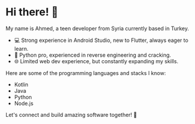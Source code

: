 # Hi there! 👋 

My name is Ahmed, a teen developer from Syria currently based in Turkey.

- 💻 Strong experience in Android Studio, new to Flutter, always eager to learn.
- 🐍 Python pro, experienced in reverse engineering and cracking.
- 🌐 Limited web dev experience, but constantly expanding my skills.

Here are some of the programming languages and stacks I know:

- Kotlin
- Java
- Python
- Node.js

Let's connect and build amazing software together! 🤝
